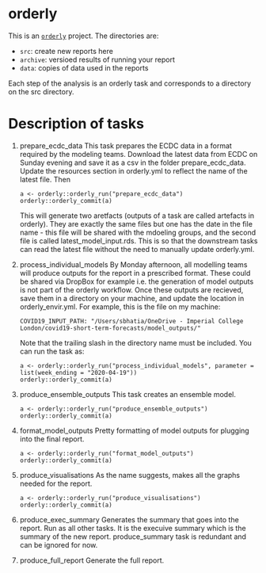 # orderly

This is an [`orderly`](https://github.com/vimc/orderly) project.  The directories are:

* `src`: create new reports here
* `archive`: versioed results of running your report
* `data`: copies of data used in the reports

Each step of the analysis is an orderly task and corresponds to a
directory on the src directory.

# Description of tasks

1. prepare_ecdc_data This task prepares the ECDC data in a format
   required by the modeling teams. Download the latest data from ECDC
   on Sunday evening and save it as a csv in the folder
   prepare_ecdc_data. Update the resources section in orderly.yml to
   reflect the name of the latest file. Then 
   
   ```
   a <- orderly::orderly_run("prepare_ecdc_data")
   orderly::orderly_commit(a)
   ```
   
   This will generate two aretfacts (outputs of a task are called
   artefacts in orderly). They are exactly the same files but one has
   the date in the file name - this file will be shared with the
   mdoeling groups, and the second file is called
   latest_model_input.rds. This is so that the downstream tasks can
   read the latest file without the need to manually update
   orderly.yml.

2. process_individual_models By Monday afternoon, all modelling teams
   will produce outputs for the report in a prescribed format. These
   could be shared via DropBox for example i.e. the generation of
   model outputs is not part of the orderly workflow. Once these
   outputs are recieved, save them in a directory on your machine, and
   update the location in orderly_envir.yml. For example, this is the
   file on my machine:
   
   ```
   COVID19_INPUT_PATH: "/Users/sbhatia/OneDrive - Imperial College London/covid19-short-term-forecasts/model_outputs/"
   ```
   Note that the trailing slash in the directory name must be
   included. You can run the task as: 
   
   ```
   a <- orderly::orderly_run("process_individual_models", parameter =
   list(week_ending = "2020-04-19"))
   orderly::orderly_commit(a)
   ```

3. produce_ensemble_outputs This task creates an ensemble model. 

   
   ```
   a <- orderly::orderly_run("produce_ensemble_outputs")
   orderly::orderly_commit(a)
   ```
   
4. format_model_outputs Pretty formatting of model outputs for
   plugging into the final report.
   
   
   ```
   a <- orderly::orderly_run("format_model_outputs")
   orderly::orderly_commit(a)
   ```
5. produce_visualisations As the name suggests, makes all the graphs
   needed for the report.


   ```
   a <- orderly::orderly_run("produce_visualisations")
   orderly::orderly_commit(a)
   ```
   
6. produce_exec_summary Generates the summary that goes into the
   report. Run as all other tasks. It is the execuive summary which is
   the summary of the new report. produce_summary task is redundant
   and can be ignored for now.

7. produce_full_report Generate the full report.
   
